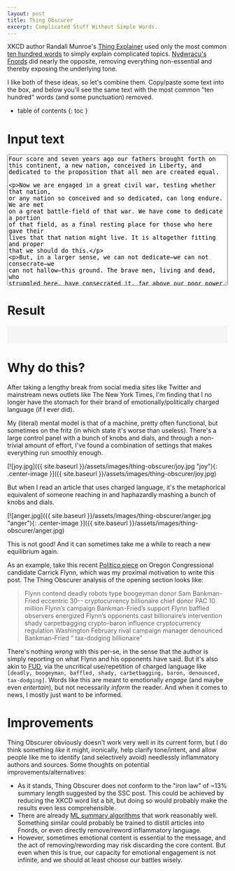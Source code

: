 ```yaml
---
layout: post
title: Thing Obscurer
excerpt: Complicated Stuff Without Simple Words.
---
```


XKCD author Randall Munroe's [Thing Explainer](https://xkcd.com/thing-explainer/) used only the most common [ten hundred words](/assets/js/thing-obscurer/words.js) to simply explain complicated topics. [Nydwracu's Fnords](https://slatestarcodex.com/2014/05/24/nydwracus-fnords/) did nearly the opposite, removing everything non-essential and thereby exposing the underlying tone.

I like both of these ideas, so let's combine them. Copy/paste some text into the box, and below you'll see the same text with the most common "ten hundred" words (and some punctuation) removed.

<!--more-->
* table of contents
{: toc }

# Input text

<script src="/assets/js/thing-obscurer/words.js"></script>
<script language="javascript">
    var words;

    // parse words from | separated string to array
    words = __WORDS.split("|");

    // define function
    function obscure() {
        // read text in editor
        var text = document.getElementById("editor").value;

        // replace newlines with space
        text = text.replace(new RegExp("\n", "g"), " ");

        // remove all punctuation
        text = text.replace(new RegExp("[.,\/#!$%\^&\*;:{}=_`~()]", "g"), "");

        // remove all words in text that are also in words
        for (var i = 0; i < words.length; i++) {
            text = text.replace(new RegExp("\\b" + words[i] + "\\b", "gi"), "");
        }

        // write text to output box
        document.getElementById("output").innerText = text;
    }

    // run obscure after page is entirely loaded
    window.onload = obscure;
</script>

<div style="display: block;">
<textarea id="editor" name="editor" style="width: 100%; height: 300px;" onchange="obscure()">
Four score and seven years ago our fathers brought forth on this continent, a new nation, conceived in Liberty, and dedicated to the proposition that all men are created equal.

Now we are engaged in a great civil war, testing whether that nation, or any nation so conceived and so dedicated, can long endure. We are met on a great battle-field of that war. We have come to dedicate a portion of that field, as a final resting place for those who here gave their lives that that nation might live. It is altogether fitting and proper that we should do this.

But, in a larger sense, we can not dedicate—we can not consecrate—we can not hallow—this ground. The brave men, living and dead, who struggled here, have consecrated it, far above our poor power to add or detract. The world will little note, nor long remember what we say here, but it can never forget what they did here. It is for us the living, rather, to be dedicated here to the unfinished work which they who fought here have thus far so nobly advanced. It is rather for us to be here dedicated to the great task remaining before us—that from these honored dead we take increased devotion to that cause for which they gave the last full measure of devotion—that we here highly resolve that these dead shall not have died in vain—that this nation, under God, shall have a new birth of freedom—and that government of the people, by the people, for the people, shall not perish from the earth.
</textarea>
</div>

# Result

<div id="output" style="padding: 20px; background-color: #f5f5f5;">
</div>

# Why do this?

After taking a lengthy break from social media sites like Twitter and mainstream news outlets like The New York Times, I'm finding that I no longer have the stomach for their brand of emotionally/politically charged language (if I ever did).

My (literal) mental model is that of a machine, pretty often functional, but sometimes on the fritz (in which state it's worse than useless). There's a large control panel with a bunch of knobs and dials, and through a non-trivial amount of effort, I've found a combination of settings that makes everything run smoothly enough.

[![joy.jpg]({{ site.baseurl }}/assets/images/thing-obscurer/joy.jpg "joy"){: .center-image }]({{ site.baseurl }}/assets/images/thing-obscurer/joy.jpg)

But when I read an article that uses charged language, it's the metaphorical equivalent of someone reaching in and haphazardly mashing a bunch of knobs and dials.

[![anger.jpg]({{ site.baseurl }}/assets/images/thing-obscurer/anger.jpg "anger"){: .center-image }]({{ site.baseurl }}/assets/images/thing-obscurer/anger.jpg)

This is not good! And it can sometimes take me a while to reach a new equilibrium again.

As an example, take this recent [Politico piece](https://www.politico.com/news/magazine/2022/05/12/carrick-flynn-save-world-congress-00031959) on Oregon Congressional candidate Carrick Flynn, which was my proximal motivation to write this post. The Thing Obscurer analysis of the opening section looks like:

> Flynn contend deadly robots type boogeyman donor Sam Bankman-Fried eccentric 30-- cryptocurrency billionaire chief donor PAC 10 million Flynn’s campaign Bankman-Fried’s support Flynn baffled observers energized Flynn’s opponents cast billionaire’s intervention shady carpetbagging crypto-baron influence cryptocurrency regulation Washington February rival campaign manager denounced Bankman-Fried “ tax-dodging billionaire”

There's nothing _wrong_ with this per-se, in the sense that the author is simply reporting on what Flynn and his opponents have said. But it's also akin to [FUD](https://en.wikipedia.org/wiki/Fear,_uncertainty,_and_doubt), via the uncritical use/repetition of charged language like `[deadly, boogeyman, baffled, shady, carbetbagging, baron, denounced, tax-dodging]`. Words like this are meant to emotionally _engage_ (and maybe even _entertain_), but not necessarily _inform_ the reader. And when it comes to news, I mostly just want to be informed.

# Improvements

Thing Obscurer obviously doesn't work very well in its current form, but I do think something _like_ it might, ironically, help clarify tone/intent, and allow people like me to identify (and selectively avoid) needlessly inflammatory authors and sources. Some thoughts on potential improvements/alternatives:

- As it stands, Thing Obscurer does not conform to the "iron law" of ~13% summary length suggested by the SSC post. This could be achieved by reducing the XKCD word list a bit, but doing so would probably make the results even less comprehensible.
- There are already [ML summary algorithms](https://openai.com/blog/learning-to-summarize-with-human-feedback/) that work reasonably well. Something similar could probably be trained to distill articles into Fnords, or even directly remove/reword inflammatory language.
- However, sometimes emotional content is essential to the message, and the act of removing/rewording may risk discarding the core content. But even when this is true, our capacity for emotional engagement is not infinite, and we should at least choose our battles wisely.